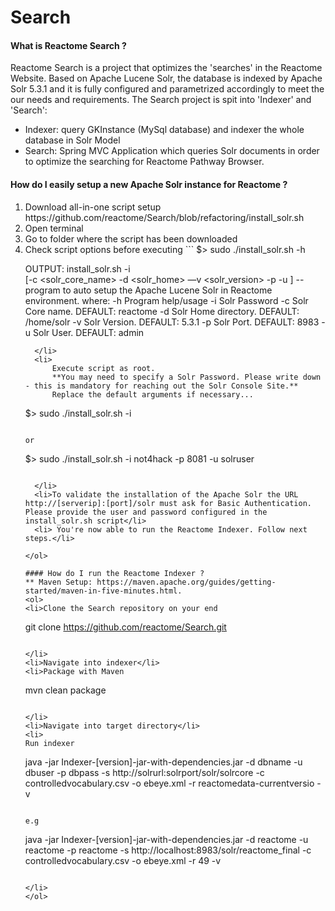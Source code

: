 # Search
#### What is Reactome Search ?
Reactome Search is a project that optimizes the 'searches' in the Reactome Website. Based on Apache Lucene Solr, the database is indexed by Apache Solr 5.3.1 and it is fully configured and parametrized accordingly to meet the our needs and requirements.
The Search project is spit into 'Indexer' and 'Search':
  * Indexer: query GKInstance (MySql database) and indexer the whole database in Solr Model
  * Search: Spring MVC Application which queries Solr documents in order to optimize the searching for Reactome Pathway Browser.

#### How do I easily setup a new Apache Solr instance for Reactome ?
  <ol>
  <li>Download all-in-one script setup https://github.com/reactome/Search/blob/refactoring/install_solr.sh</li>
  <li>Open terminal</li>
  <li>Go to folder where the script has been downloaded</li>
  <li>Check script options before executing 
```
$> sudo ./install_solr.sh -h

OUTPUT:
install_solr.sh -i <password>  
                [-c <solr_core_name> 
                 -d <solr_home> 
                 —v <solr_version> 
                 -p <port> 
                 -u <user>] 
                 -- program to auto setup the Apache Lucene Solr in Reactome environment.
where:
    -h  Program help/usage
    -i  Solr Password
    -c  Solr Core name. DEFAULT: reactome
    -d  Solr Home directory. DEFAULT: /home/solr
    -v  Solr Version. DEFAULT: 5.3.1
    -p  Solr Port. DEFAULT: 8983
    -u  Solr User. DEFAULT: admin
```
  </li>
  <li>
      Execute script as root. 
      **You may need to specify a Solr Password. Please write down - this is mandatory for reaching out the Solr Console Site.**
      Replace the default arguments if necessary...

```
$> sudo ./install_solr.sh -i <password>
```

or

```
$> sudo ./install_solr.sh -i not4hack -p 8081 -u solruser
```

  </li>
  <li>To validate the installation of the Apache Solr the URL http://[serverip]:[port]/solr must ask for Basic Authentication. Please provide the user and password configured in the install_solr.sh script</li>
  <li> You're now able to run the Reactome Indexer. Follow next steps.</li>
  
</ol>
  
#### How do I run the Reactome Indexer ?
** Maven Setup: https://maven.apache.org/guides/getting-started/maven-in-five-minutes.html.
<ol>
<li>Clone the Search repository on your end

```
git clone https://github.com/reactome/Search.git
```

</li>
<li>Navigate into indexer</li>
<li>Package with Maven

```
mvn clean package
```

</li>
<li>Navigate into target directory</li>
<li>
Run indexer

```
java -jar Indexer-[version]-jar-with-dependencies.jar -d dbname -u dbuser -p dbpass -s http://solrurl:solrport/solr/solrcore -c controlledvocabulary.csv -o ebeye.xml -r reactomedata-currentversio -v
```

e.g

```
java -jar Indexer-[version]-jar-with-dependencies.jar -d reactome -u reactome -p reactome -s http://localhost:8983/solr/reactome_final -c controlledvocabulary.csv -o ebeye.xml -r 49 -v
```

</li>
</ol>
